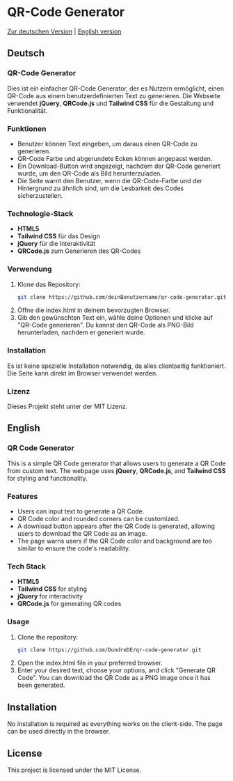 # QR-Code Generator

[Zur deutschen Version](#deutsch) | [English version](#english)

## Deutsch

### QR-Code Generator

Dies ist ein einfacher QR-Code Generator, der es Nutzern ermöglicht, einen QR-Code aus einem benutzerdefinierten Text zu generieren. Die Webseite verwendet **jQuery**, **QRCode.js** und **Tailwind CSS** für die Gestaltung und Funktionalität.

### Funktionen

- Benutzer können Text eingeben, um daraus einen QR-Code zu generieren.
- QR-Code Farbe und abgerundete Ecken können angepasst werden.
- Ein Download-Button wird angezeigt, nachdem der QR-Code generiert wurde, um den QR-Code als Bild herunterzuladen.
- Die Seite warnt den Benutzer, wenn die QR-Code-Farbe und der Hintergrund zu ähnlich sind, um die Lesbarkeit des Codes sicherzustellen.

### Technologie-Stack

- **HTML5**
- **Tailwind CSS** für das Design
- **jQuery** für die Interaktivität
- **QRCode.js** zum Generieren des QR-Codes

### Verwendung

1. Klone das Repository:
   ```bash
   git clone https://github.com/deinBenutzername/qr-code-generator.git
2. Öffne die index.html in deinem bevorzugten Browser.
3. Gib den gewünschten Text ein, wähle deine Optionen und klicke auf "QR-Code generieren".
   Du kannst den QR-Code als PNG-Bild herunterladen, nachdem er generiert wurde.
    
### Installation
Es ist keine spezielle Installation notwendig, da alles clientseitig funktioniert. Die Seite kann direkt im Browser verwendet werden.

### Lizenz
Dieses Projekt steht unter der MIT Lizenz.  

## English

### QR Code Generator

This is a simple QR Code generator that allows users to generate a QR Code from custom text. The webpage uses **jQuery**, **QRCode.js**, and **Tailwind CSS** for styling and functionality.

### Features

- Users can input text to generate a QR Code.
- QR Code color and rounded corners can be customized.
- A download button appears after the QR Code is generated, allowing users to download the QR Code as an image.
- The page warns users if the QR Code color and background are too similar to ensure the code's readability.

### Tech Stack

- **HTML5**
- **Tailwind CSS** for styling
- **jQuery** for interactivity
- **QRCode.js** for generating QR codes

### Usage

1. Clone the repository:
   ```bash
   git clone https://github.com/DundreDE/qr-code-generator.git
2. Open the index.html file in your preferred browser.
3. Enter your desired text, choose your options, and click "Generate QR Code".
You can download the QR Code as a PNG image once it has been generated.

## Installation

No installation is required as everything works on the client-side. The page can be used directly in the browser.

## License

This project is licensed under the MIT License.